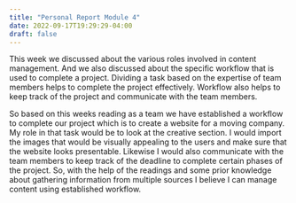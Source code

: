 ```yaml
---
title: "Personal Report Module 4"
date: 2022-09-17T19:29:29-04:00
draft: false
---
```

This week we discussed about the various roles involved in content management. And we also discussed about the specific workflow that is used to complete a project. Dividing a task based on the expertise of team members helps to complete the project effectively. Workflow also helps to keep track of the project and communicate with the team members.

So based on this weeks reading as a team we have established a workflow to complete our project which is to create a website for a moving company. My role in that task would be to look at the creative section. I would import the images that would be visually appealing to the users and make sure that the website looks presentable. Likewise I would also communicate with the team members to keep track of the deadline to complete certain phases of the project. So, with the help of the readings and some prior knowledge about gathering information from multiple sources I believe I can manage content using established workflow.  
